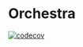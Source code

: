 # Orchestra

[![codecov](https://codecov.io/github/m4dcoder/orchestra/badge.svg?branch=master&service=github)](https://codecov.io/github/m4dcoder/orchestra?branch=master)

